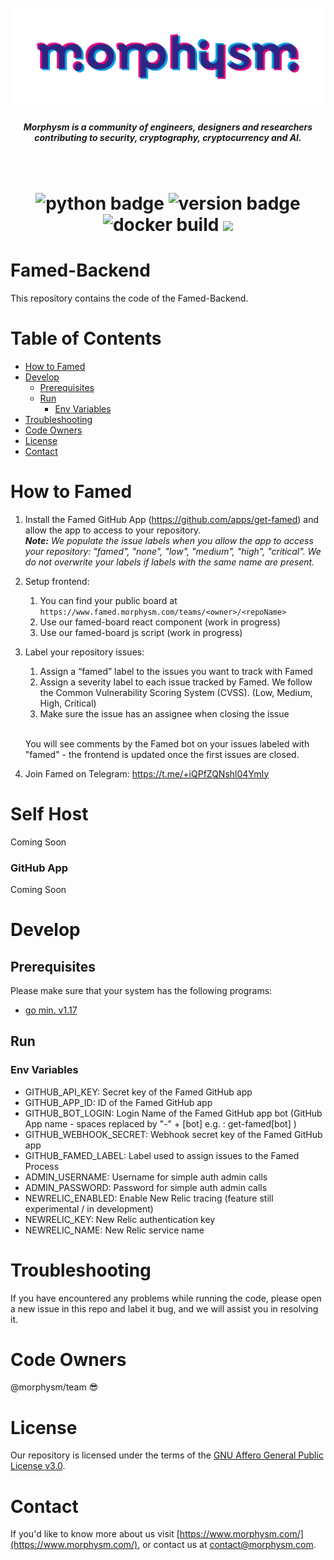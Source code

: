 <h1 align="center">
  <br>
  <a href="https://www.morphysm.com/"><img src="./assets/morph_logo_rgb.png" alt="Morphysm" ></a>
  <br>
  <h5 align="center"> Morphysm is a community of engineers, designers and researchers
contributing to security, cryptography, cryptocurrency and AI.</h5>
  <br>
</h1>

<h1 align="center">
  <img src="https://img.shields.io/badge/Go-^1.18.0-green" alt="python badge">

 <img src="https://img.shields.io/badge/version-1.1-green" alt="version badge">
 <img src="https://img.shields.io/gitlab/pipeline-status/dicu.chat/server?branch=master" alt="docker build">
 <a href="https://codecov.io/gh/morphysm/famed-github-backend">
  <img src="https://codecov.io/gh/morphysm/famed-github-backend/branch/master/graph/badge.svg?token=P5ZUKZF9XN"/>
</a>   
</h1>


# Famed-Backend

This repository contains the code of the Famed-Backend.

# Table of Contents

<!--ts-->

- [How to Famed](#how-to-famed)
- [Develop](#develop)
  - [Prerequisites](#prerequisites)
  - [Run](#run)
    - [Env Variables](#env-variables)
- [Troubleshooting](#troubleshooting)
- [Code Owners](#code-owners)
- [License](#license)
- [Contact](#contact)
<!--te-->


# How to Famed

1. Install the Famed GitHub App (https://github.com/apps/get-famed) and allow the app to access to your repository.</br>
   ***Note:** We populate the issue labels when you allow the app to access your repository: "famed", "none", "low", "medium", "high", "critical". We do not overwrite your labels if labels with the same name are present.*
2. Setup frontend:
   1. You can find your public board at `https://www.famed.morphysm.com/teams/<owner>/<repoName>`
   2. Use our famed-board react component (work in progress)
   3. Use our famed-board js script (work in progress)
3. Label your repository issues:
   1. Assign a “famed” label to the issues you want to track with Famed
   2. Assign a severity label to each issue tracked by Famed. We follow the Common Vulnerability Scoring System (CVSS). (Low, Medium, High, Critical)
   3. Make sure the issue has an assignee when closing the issue<br><br>
      
   You will see comments by the Famed bot on your issues labeled with "famed" - the frontend is updated once the first issues are closed.


4. Join Famed on Telegram: https://t.me/+iQPfZQNshl04YmIy

# Self Host
Coming Soon

### GitHub App
Coming Soon


# Develop

## Prerequisites

Please make sure that your system has the following programs:

- [go min. v1.17](https://go.dev/doc/install)

## Run

### Env Variables

- GITHUB_API_KEY: Secret key of the Famed GitHub app
- GITHUB_APP_ID: ID of the Famed GitHub app
- GITHUB_BOT_LOGIN: Login Name of the Famed GitHub app bot (GitHub App name - spaces replaced by "-" + [bot] e.g. : get-famed[bot] )
- GITHUB_WEBHOOK_SECRET: Webhook secret key of the Famed GitHub app
- GITHUB_FAMED_LABEL: Label used to assign issues to the Famed Process
- ADMIN_USERNAME: Username for simple auth admin calls
- ADMIN_PASSWORD: Password for simple auth admin calls
- NEWRELIC_ENABLED: Enable New Relic tracing (feature still experimental / in development)
- NEWRELIC_KEY: New Relic authentication key
- NEWRELIC_NAME: New Relic service name

# Troubleshooting

If you have encountered any problems while running the code, please open a new issue in this repo and label it bug, and we will assist you in resolving it.

# Code Owners

@morphysm/team :sunglasses:

# License

Our repository is licensed under the terms of the [GNU Affero General Public License v3.0](https://github.com/morphysm/famed-github-backend/blob/master/LICENSE).

# Contact

If you'd like to know more about us visit [https://www.morphysm.com/](https://www.morphysm.com/), or contact us at [contact@morphysm.com](mailto:contact@morphysm.com).
